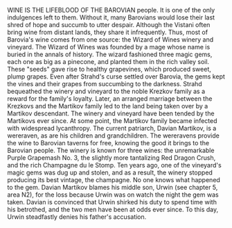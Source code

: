 WINE IS THE LIFEBLOOD OF THE BAROVIAN people. It is one of the only indulgences left to them. Without it, many Barovians would lose their last shred of hope and succumb to utter despair. Although the Vistani often bring wine from distant lands, they share it infrequently. Thus, most of Barovia's wine comes from one source: the Wizard of Wines winery and vineyard. The Wizard of Wines was founded by a mage whose name is buried in the annals of history. The wizard fashioned three magic gems, each one as big as a pinecone, and planted them in the rich valley soil. These "seeds" gave rise to healthy grapevines, which produced sweet, plump grapes. Even after Strahd's curse settled over Barovia, the gems kept the vines and their grapes from succumbing to the darkness. Strahd bequeathed the winery and vineyard to the noble Krezkov family as a reward for the family's loyalty. Later, an arranged marriage between the Krezkovs and the Martikov family led to the land being taken over by a Martikov descendant. The winery and vineyard have been tended by the Martikovs ever since. At some point, the Martikov family became infected with widespread lycanthropy. The current patriarch, Davian Martikov, is a wereraven, as are his children and grandchildren. The wereravens provide the wine to Barovian taverns for free, knowing the good it brings to the Barovian people. The winery is known for three wines: the unremarkable Purple Grapemash No. 3, the slightly more tantalizing Red Dragon Crush, and the rich Champagne du le Stomp. Ten years ago, one of the vineyard's magic gems was dug up and stolen, and as a result, the winery stopped producing its best vintage, the champagne. No one knows what happened to the gem. Davian Martikov blames his middle son, Urwin (see chapter 5, area N2), for the loss because Urwin was on watch the night the gem was taken. Davian is convinced that Urwin shirked his duty to spend time with his betrothed, and the two men have been at odds ever since. To this day, Urwin steadfastly denies his father's accusation.